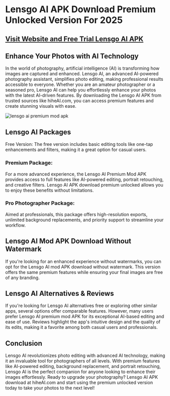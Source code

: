 # Lensgo AI APK Download Premium Unlocked Version For 2025

## [Visit Website and Free Trial Lensgo AI APK](https://hiheai.com/)

## Enhance Your Photos with AI Technology
In the world of photography, artificial intelligence (AI) is transforming how images are captured and enhanced. Lensgo AI, an advanced AI-powered photography assistant, simplifies photo editing, making professional results accessible to everyone. Whether you are an amateur photographer or a seasoned pro, Lensgo AI can help you effortlessly enhance your photos with the latest AI-driven features. By downloading the Lensgo AI APK from trusted sources like hiheAI.com, you can access premium features and create stunning visuals with ease.

![lensgo ai premium mod apk](https://github.com/user-attachments/assets/987b01af-e0aa-43a0-8060-67fa93703fc4)

## Lensgo AI Packages
Free Version:
The free version includes basic editing tools like one-tap enhancements and filters, making it a great option for casual users.

### Premium Package:
For a more advanced experience, the Lensgo AI Premium Mod APK provides access to full features like AI-powered editing, portrait retouching, and creative filters. Lensgo AI APK download premium unlocked allows you to enjoy these benefits without limitations.

### Pro Photographer Package:
Aimed at professionals, this package offers high-resolution exports, unlimited background replacements, and priority support to streamline your workflow.

## Lensgo AI Mod APK Download Without Watermark
If you're looking for an enhanced experience without watermarks, you can opt for the Lensgo AI mod APK download without watermark. This version offers the same premium features while ensuring your final images are free of any branding.

## Lensgo AI Alternatives & Reviews
If you're looking for Lensgo AI alternatives free or exploring other similar apps, several options offer comparable features. However, many users prefer Lensgo AI premium mod APK for its exceptional AI-based editing and ease of use. Reviews highlight the app's intuitive design and the quality of its edits, making it a favorite among both casual users and professionals.

## Conclusion
Lensgo AI revolutionizes photo editing with advanced AI technology, making it an invaluable tool for photographers of all levels. With premium features like AI-powered editing, background replacement, and portrait retouching, Lensgo AI is the perfect companion for anyone looking to enhance their images effortlessly. Ready to upgrade your photography? Lensgo AI APK download at hiheAI.com and start using the premium unlocked version today to take your photos to the next level!
